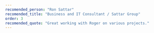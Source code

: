```yaml
---
recomended_person: "Ron Sattar"
recomended_title: "Business and IT Consultant / Sattar Group"
order: 3
recomended_quote: "Great working with Roger on various projects."
---
```

